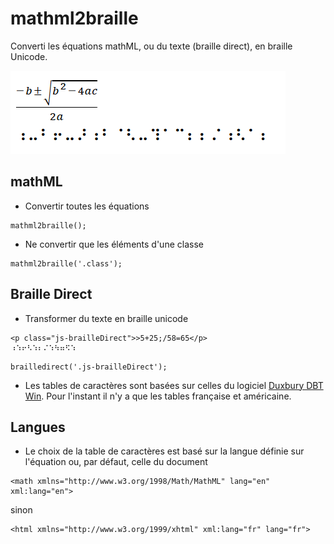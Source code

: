 # mathml2braille
Converti les équations mathML, ou du texte (braille direct), en braille Unicode.

![](header.png)

## mathML
* Convertir toutes les équations
```
mathml2braille();
```
* Ne convertir que les éléments d'une classe
```
mathml2braille('.class');
```
## Braille Direct
* Transformer du texte en braille unicode
```
<p class="js-brailleDirect">>5+25;/58=65</p>
⠰⠱⠖⠣⠱⠆⠌⠱⠳⠶⠫⠱
```
```
brailledirect('.js-brailleDirect');
```
* Les tables de caractères sont basées sur celles du logiciel [Duxbury DBT Win](http://www.duxburysystems.com/). Pour l'instant il n'y a que les tables française et américaine.
## Langues
* Le choix de la table de caractères est basé sur la langue définie sur l'équation ou, par défaut, celle du document
```
<math xmlns="http://www.w3.org/1998/Math/MathML" lang="en" xml:lang="en">
```
sinon
```
<html xmlns="http://www.w3.org/1999/xhtml" xml:lang="fr" lang="fr">
```